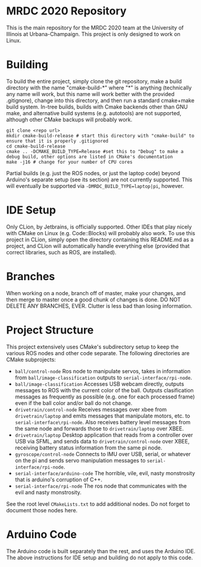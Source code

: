# MRDC 2020 Repository
This is the main repository for the MRDC 2020 team at the University of Illinois at Urbana-Champaign. This project is only designed to work on Linux. 

# Building
To build the entire project, simply clone the git repository, make a build directory with the name "cmake-build-\*" where "\*" is anything (technically any name will work, but this name will work better with the provided .gitignore), change into this directory, and then run a standard cmake+make build system. In-tree builds, builds with Cmake backends other than GNU make, and alternative build systems (e.g. autotools) are not supported, although other CMake backups will probably work.

    git clone <repo url>
    mkdir cmake-build-release # start this directory with "cmake-build" to ensure that it is properly .gitignored
    cd cmake-build-release
    cmake .. -DCMAKE_BUILD_TYPE=Release #set this to "Debug" to make a debug build, other options are listed in CMake's documentation
    make -j16 # change for your number of CPU cores

Partial builds (e.g. just the ROS nodes, or just the laptop code) beyond Arduino's separate setup (see its section) are not currently supported. This will eventually be supported via `-DMRDC_BUILD_TYPE=laptop|pi`, however.

# IDE Setup
Only CLion, by Jetbrains, is officially supported. Other IDEs that play nicely with CMake on Linux (e.g. Code::Blocks) will probably also work. To use this project in CLion, simply open the directory containing this README.md as a project, and CLion will automatically handle everything else (provided that correct libraries, such as ROS, are installed).

# Branches
When working on a node, branch off of master, make your changes, and then merge to master once a good chunk of changes is done. DO NOT DELETE ANY BRANCHES, EVER. Clutter is less bad than losing information.

# Project Structure 
This project extensively uses CMake's subdirectory setup to keep the various ROS nodes and other code separate. The following directories are CMake subprojects:
 - `ball/control-node` Ros node to manipulate servos, takes in information from `ball/image-classification` outputs to `serial-interface/rpi-node`. 
 - `ball/image-classification` Accesses USB webcam directly, outputs messages to ROS with the current color of the ball. Outputs clasification messages as frequently as possible (e.g. one for each processed frame) even if the ball color and/or ball do not change.
 - `drivetrain/control-node` Receives messages over xbee from `drivetrain/laptop` and emits messages that manipulate motors, etc. to `serial-interface\rpi-node`. Also receives battery level messages from the same node and forwards those to `drivetrain/laptop` over XBEE.
 - `drivetrain/laptop` Desktop application that reads from a controller over USB via SFML, and sends data to `drivetrain/control-node` over XBEE, receiving battery status information from the same pi node.
 - `gyroscope/control-node` Connects to IMU over USB, serial, or whatever on the pi and sends servo manipulation messages to `serial-interface/rpi-node`.
 - `serial-interface/arduino-code` The horrible, vile, evil, nasty monstrosity that is arduino's corruption of C++.
 - `serial-interface/rpi-node` The ros node that communicates with the evil and nasty monstrosity.
 
See the root level `CMakeLists.txt` to add additional nodes. Do not forget to document those nodes here.

# Arduino Code
The Arduino code is built separately than the rest, and uses the Arduino IDE. The above instructions for IDE setup and building do not apply to this code.